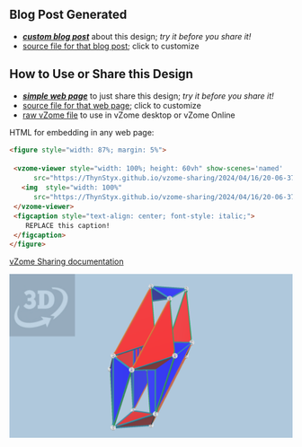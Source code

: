 
## Blog Post Generated

 - [***custom blog post***](<https://ThynStyx.github.io/vzome-sharing/2024/04/16/Long-Orange-Stretched-Runcinated-5-cell-with-scenes-20-06-37.html>) about this design; *try it before you share it!*
 - [source file for that blog post](<https://github.com/ThynStyx/vzome-sharing/edit/main/_posts/2024-04-16-Long-Orange-Stretched-Runcinated-5-cell-with-scenes-20-06-37.md>); click to customize
 


## How to Use or Share this Design

 - [***simple web page***](<https://ThynStyx.github.io/vzome-sharing/2024/04/16/20-06-37-Long-Orange-Stretched-Runcinated-5-cell-with-scenes/>) to just share this design; *try it before you share it!*
 - [source file for that web page](<https://github.com/ThynStyx/vzome-sharing/edit/main/2024/04/16/20-06-37-Long-Orange-Stretched-Runcinated-5-cell-with-scenes/index.md>); click to customize
 - [raw vZome file](<https://raw.githubusercontent.com/ThynStyx/vzome-sharing/main/2024/04/16/20-06-37-Long-Orange-Stretched-Runcinated-5-cell-with-scenes/Long-Orange-Stretched-Runcinated-5-cell-with-scenes.vZome>) to use in vZome desktop or vZome Online
 
 HTML for embedding in any web page:
 ```html
<figure style="width: 87%; margin: 5%">
  
  <vzome-viewer style="width: 100%; height: 60vh" show-scenes='named'
       src="https://ThynStyx.github.io/vzome-sharing/2024/04/16/20-06-37-Long-Orange-Stretched-Runcinated-5-cell-with-scenes/Long-Orange-Stretched-Runcinated-5-cell-with-scenes.vZome" >
    <img  style="width: 100%"
       src="https://ThynStyx.github.io/vzome-sharing/2024/04/16/20-06-37-Long-Orange-Stretched-Runcinated-5-cell-with-scenes/Long-Orange-Stretched-Runcinated-5-cell-with-scenes.png" >
  </vzome-viewer>
  <figcaption style="text-align: center; font-style: italic;">
     REPLACE this caption!
  </figcaption>
</figure>

 ```

[vZome Sharing documentation](https://vzome.github.io/vzome/sharing.html#how-it-works)

![Image](<Long-Orange-Stretched-Runcinated-5-cell-with-scenes.png>)

